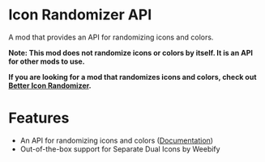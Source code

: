 # Icon Randomizer API
A mod that provides an API for randomizing icons and colors.

**Note: This mod does not randomize icons or colors by itself. It is an API for other mods to use.**

**If you are looking for a mod that randomizes icons and colors, check out [Better Icon Randomizer](mod:hiimjustin000.better_icon_randomizer).**

# Features
- An API for randomizing icons and colors ([Documentation](https://github.com/hiimjustin000/IconRandomizerAPI/blob/master/README.md))
- Out-of-the-box support for Separate Dual Icons by Weebify
